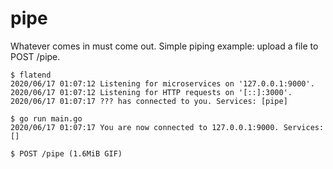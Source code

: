 # pipe

Whatever comes in must come out. Simple piping example: upload a file to POST /pipe.

```
$ flatend
2020/06/17 01:07:12 Listening for microservices on '127.0.0.1:9000'.
2020/06/17 01:07:12 Listening for HTTP requests on '[::]:3000'.
2020/06/17 01:07:17 ??? has connected to you. Services: [pipe]

$ go run main.go
2020/06/17 01:07:17 You are now connected to 127.0.0.1:9000. Services: []

$ POST /pipe (1.6MiB GIF)
```